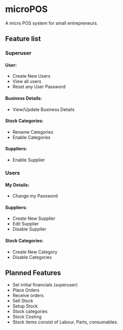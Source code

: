 # microPOS
A micro POS system for small entrepreneurs. 

## Feature list

### Superuser
#### User:
- Create New Users
- View all users
- Reset any User Password
#### Business Details:
- View/Update Business Details
#### Stock Categories:
- Rename Categories
- Enable Categories
#### Suppliers:
- Enable Supplier

### Users
#### My Details:
- Change my Password
#### Suppliers:
- Create New Supplier
- Edit Supplier
- Disable Supplier
#### Stock Categories:
- Create New Category
- Disable Categories

## Planned Features
- Set initial financials (superuser)
- Place Orders
- Receive orders
- Sell Stock
- Setup Stock
- Stock categories
- Stock Costing
- Stock items consist of Labour, Parts, consumables.
